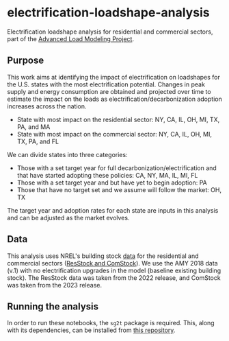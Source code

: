 # electrification-loadshape-analysis
Electrification loadshape analysis for residential and commercial sectors, part of the [Advanced Load Modeling Project](https://gismo.slac.stanford.edu/research/alm-advanced-load-modeling).

## Purpose
This work aims at identifying the impact of electrification on loadshapes for the U.S. states with the most electrification potential. Changes in peak supply and energy consumption are obtained and projected over time to estimate the impact on the loads as electrification/decarbonization adoption increases across the nation.

- State with most impact on the residential sector:  NY, CA, IL, OH, MI, TX, PA, and MA 
- State with most impact on the commercial sector: NY, CA, IL, OH, MI, TX, PA, and FL
  
We can divide states into three categories:
- Those with a set target year for full decarbonization/electrification and that have started adopting these policies: CA, NY, MA, IL, MI, FL
- Those with a set target year and but have yet to begin adoption: PA
- Those that have no target set and we assume will follow the market: OH, TX

The target year and adoption rates for each state are inputs in this analysis and can be adjusted as the market evolves. 

## Data
This analysis uses NREL's building stock [data](https://data.openei.org/s3_viewer?bucket=oedi-data-lake&prefix=nrel-pds-building-stock) for the residential and commercial sectors ([ResStock and ComStock](https://www.nrel.gov/buildings/end-use-load-profiles.html)). We use the AMY 2018 data (v.1) with no electrification upgrades in the model (baseline existing building stock). The ResStock data was taken from the 2022 release, and ComStock was taken from the 2023 release.

## Running the analysis
In order to run these notebooks, the `sg2t` package is required. This, along with its dependencies, can be installed from [this repository](https://github.com/slacgismo/sg2t/tree/main).
